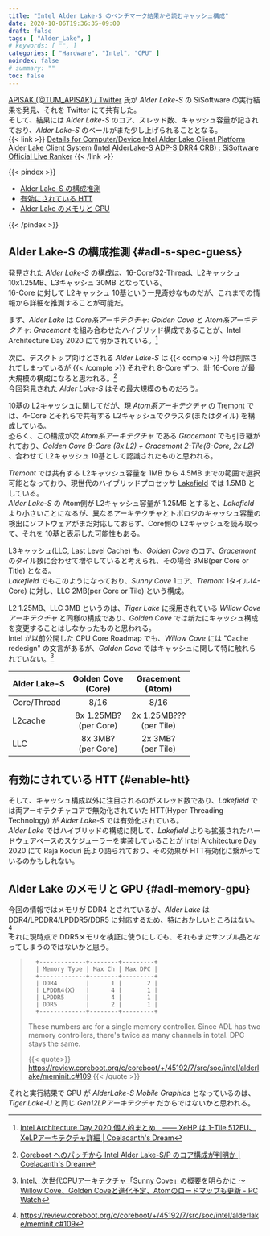 ```yaml
---
title: "Intel Alder Lake-S のベンチマーク結果から読むキャッシュ構成"
date: 2020-10-06T19:36:35+09:00
draft: false
tags: [ "Alder_Lake", ]
# keywords: [ "", ]
categories: [ "Hardware", "Intel", "CPU" ]
noindex: false
# summary: ""
toc: false
---
```


[APISAK (@TUM_APISAK) / Twitter](https://twitter.com/TUM_APISAK) 氏が *Alder Lake-S* の SiSoftware の実行結果を発見、それを Twitter にて共有した。  
そして、結果には *Alder Lake-S* のコア、スレッド数、キャッシュ容量が記されており、*Alder Lake-S* のベールがまた少し上げられることとなる。  
{{< link >}} [Details for Computer/Device Intel Alder Lake Client Platform Alder Lake Client System (Intel AlderLake-S ADP-S DRR4 CRB) : SiSoftware Official Live Ranker](https://ranker.sisoftware.co.uk/show_system.php?q=cea598ab93aa98a193b5d2efc9bb86a0c9f4d2ba87a1d9e4c2a7c2ffcfe99aa79f&l=en) {{< /link >}}

{{< pindex >}}

 * [Alder Lake-S の構成推測](#adl-s-spec-guess)
 * [有効にされている HTT](#enable-htt)
 * [Alder Lake のメモリと GPU](#adl-memory-gpu)

{{< /pindex >}}

## Alder Lake-S の構成推測 {#adl-s-spec-guess}

発見された *Alder Lake-S* の構成は、16-Core/32-Thread、L2キャッシュ 10x1.25MB、L3キャッシュ 30MB となっている。  
16-Core に対して L2キャッシュ 10基という一見奇妙なものだが、これまでの情報から詳細を推測することが可能だ。  

まず、*Alder Lake* は *Core系アーキテクチャ: Golden Cove* と *Atom系アーキテクチャ: Gracemont* を組み合わせたハイブリッド構成であることが、Intel Architecture Day 2020 にて明かされている。[^intel-arch-day-2020]  

[^intel-arch-day-2020]: [Intel Architecture Day 2020 個人的まとめ　―― XeHP は 1-Tile 512EU、XeLPアーキテクチャ詳細 | Coelacanth's Dream](/posts/2020/08/14/intel-architecture-day-2020/#adl)

次に、デスクトップ向けとされる *Alder Lake-S* は {{< comple >}} 今は削除されてしまっているが {{< /comple >}} それぞれ 8-Core ずつ、計 16-Core が最大規模の構成になると思われる。[^adl-core-atom-config]  
今回発見された *Alder Lake-S* はその最大規模のものだろう。  

[^adl-core-atom-config]: [Coreboot へのパッチから Intel Alder Lake-S/P のコア構成が判明か | Coelacanth's Dream](/posts/2020/08/04/intel-adl-core-config/)

10基の L2キャッシュに関してだが、現 *Atom系アーキテクチャ* の [Tremont](/tags/tremont) では、4-Core とそれらで共有する L2キャッシュでクラスタ(またはタイル) を構成している。  
恐らく、この構成が次 *Atom系アーキテクチャ* である *Gracemont* でも引き継がれており、*Golden Cove 8-Core (8x L2) + Gracemont 2-Tile(8-Core, 2x L2)* 、合わせて L2キャッシュ 10基として認識されたものと思われる。  

*Tremont* では共有する L2キャッシュ容量を 1MB から 4.5MB までの範囲で選択可能となっており、現世代のハイブリッドプロセッサ [Lakefield](/tags/lakefield) では 1.5MB としている。  
*Alder Lake-S* の Atom側が L2キャッシュ容量が 1.25MB とすると、*Lakefield* より小さいことになるが、異なるアーキテクチャとトポロジのキャッシュ容量の検出にソフトウェアがまだ対応しておらず、Core側の L2キャッシュを読み取って、それを 10基と表示した可能性もある。  

L3キャッシュ(LLC, Last Level Cache) も、*Golden Cove* のコア、*Gracemont* のタイル数に合わせて増やしていると考えられ、その場合 3MB(per Core or Title) となる。  
*Lakefield* でもこのようになっており、*Sunny Cove* 1コア、*Tremont* 1タイル(4-Core) に対し、LLC 2MB(per Core or Tile) という構成。  

L2 1.25MB、LLC 3MB というのは、*Tiger Lake* に採用されている *Willow Coveアーキテクチャ* と同様の構成であり、*Golden Cove* では新たにキャッシュ構成を変更することはしなかったものと思われる。  
Intel が以前公開した CPU Core Roadmap でも、*Willow Cove* には "Cache redesign" の文言があるが、*Golden Cove* ではキャッシュに関して特に触れられていない。[^intel-cpu-core-roadmap]  

[^intel-cpu-core-roadmap]: [Intel、次世代CPUアーキテクチャ「Sunny Cove」の概要を明らかに ～Willow Cove、Golden Coveと進化予定、Atomのロードマップも更新 - PC Watch](https://pc.watch.impress.co.jp/docs/news/1158093.html)

| Alder Lake-S | Golden Cove<br>(Core) | Gracemont<br>(Atom) |
| :-- | :--: | :--: |
| Core/Thread | 8/16 | 8/16 |
| L2cache | 8x 1.25MB?<br>(per Core) | 2x 1.25MB???<br>(per Tile) |
| LLC | 8x 3MB?<br>(per Core) | 2x 3MB?<br>(per Tile) |

## 有効にされている HTT {#enable-htt}

そして、キャッシュ構成以外に注目されるのがスレッド数であり、*Lakefield* では両アーキテクチャコアで無効化されていた HTT(Hyper Threading Technology) が *Alder Lake-S* では有効化されている。  
*Alder Lake* ではハイブリッドの構成に関して、*Lakefield* よりも拡張されたハードウェアベースのスケジューラーを実装していることが Intel Architecture Day 2020 にて Raja Koduri 氏より語られており、その効果が HTT有効化に繋がっているのかもしれない。  

## Alder Lake のメモリと GPU {#adl-memory-gpu}

今回の情報ではメモリが DDR4 とされているが、*Alder Lake* は DDR4/LPDDR4/LPDDR5/DDR5 に対応するため、特におかしいところはない。[^adl-mc]  
それに現時点で DDR5メモリを検証に使うにしても、それもまたサンプル品となってしまうのではないかと思う。  

 >       +-------------+--------+---------+
 >       | Memory Type | Max Ch | Max DPC |
 >       +-------------+--------+---------+
 >       | DDR4        |      1 |       2 |
 >       | LPDDR4(X)   |      4 |       1 |
 >       | LPDDR5      |      4 |       1 |
 >       | DDR5        |      2 |       1 |
 >       +-------------+--------+---------+
 >
 >    These numbers are for a single memory controller. Since ADL has two memory controllers, there's twice as many channels in total. DPC stays the same.
 >
 >
 > {{< quote>}} <https://review.coreboot.org/c/coreboot/+/45192/7/src/soc/intel/alderlake/meminit.c#109> {{< /quote >}}

[^adl-mc]: <https://review.coreboot.org/c/coreboot/+/45192/7/src/soc/intel/alderlake/meminit.c#109>



それと実行結果で GPU が *AlderLake-S Mobile Graphics* となっているのは、*Tiger Lake-U* と同じ *Gen12LPアーキテクチャ* だからではないかと思われる。  
